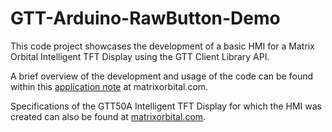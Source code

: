 # GTT-Arduino-RawButton-Demo
This code project showcases the development of a basic HMI for a Matrix Orbital Intelligent TFT Display using the GTT Client Library API.

A brief overview of the development and usage of the code can be found within this [application note](https://www.matrixorbital.com/News/GTT_Client_Library_API_Demo_HMI_for_Arduino_Uno_I2C) at matrixorbital.com.

Specifications of the GTT50A Intelligent TFT Display for which the HMI was created can also be found at [matrixorbital.com](https://www.matrixorbital.com/gtt50a).
